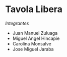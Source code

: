 # Tavola Libera
*Integrantes*
- Juan Manuel Zuluaga
- Miguel Angel Hincapie
- Carolina Monsalve
- Jose Miguel Jaraba
